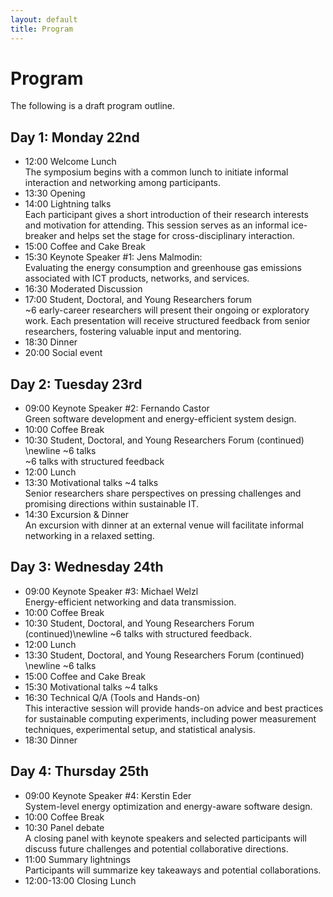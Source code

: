 ```yaml
---
layout: default
title: Program
---
```


# Program

<p>
The following is a draft program outline.
</p>

## Day 1: Monday 22nd

  * 12:00 Welcome Lunch<br>
    The symposium begins with a common lunch to initiate informal interaction and networking among participants.
  * 13:30 Opening
  * 14:00 Lightning talks<br>
    Each participant gives a short introduction of their research interests and motivation for attending. This session serves as an informal ice-breaker and helps set the stage for cross-disciplinary interaction.
  * 15:00 Coffee and Cake Break
  * 15:30 Keynote Speaker #1: Jens Malmodin:<br>
    Evaluating the energy consumption and greenhouse gas emissions associated with ICT products, networks, and services.
  * 16:30 Moderated Discussion
  * 17:00 Student, Doctoral, and Young Researchers forum<br>
    ~6 early-career researchers will present their ongoing or exploratory work. Each presentation will receive structured feedback from senior researchers, fostering valuable input and mentoring.
  * 18:30 Dinner
  * 20:00 Social event

## Day 2: Tuesday 23rd

  * 09:00 Keynote Speaker #2: Fernando Castor<br>
    Green software development and energy-efficient system design.
  * 10:00 Coffee Break
  * 10:30 Student, Doctoral, and Young Researchers Forum (continued) \newline ~6 talks <br>
    ~6 talks with structured feedback
  * 12:00 Lunch
  * 13:30 Motivational talks  ~4 talks<br>
    Senior researchers share perspectives on pressing challenges and promising directions within sustainable IT.
  * 14:30 Excursion & Dinner<br>
    An excursion with dinner at an external venue will facilitate informal networking in a relaxed setting.

## Day 3: Wednesday 24th

  * 09:00 Keynote Speaker #3: Michael Welzl<br>
    Energy-efficient networking and data transmission.
  * 10:00 Coffee Break
  * 10:30 Student, Doctoral, and Young Researchers Forum (continued)\newline ~6 talks with structured feedback.
  * 12:00 Lunch
  * 13:30 Student, Doctoral, and Young Researchers Forum (continued) \newline ~6 talks
  * 15:00 Coffee and Cake Break
  * 15:30 Motivational talks  ~4 talks
  * 16:30 Technical Q/A (Tools and Hands-on) <br>
    This interactive session will provide hands-on advice and best practices for sustainable computing experiments, including power measurement techniques, experimental setup, and statistical analysis.
  * 18:30 Dinner

## Day 4: Thursday 25th

  * 09:00 Keynote Speaker #4: Kerstin Eder<br>
    System-level energy optimization and energy-aware software design.
  * 10:00 Coffee Break
  * 10:30 Panel debate<br>
    A closing panel with keynote speakers and selected participants will discuss future challenges and potential collaborative directions.
  * 11:00 Summary lightnings<br>
    Participants will summarize key takeaways and potential collaborations.
  * 12:00-13:00 Closing Lunch



